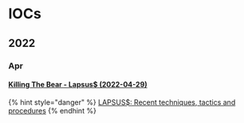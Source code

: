 # IOCs

## 2022

### Apr

#### [Killing The Bear - Lapsus$ (2022-04-29)](https://otx.alienvault.com/pulse/626c48fc0bb014cf6a9c941b)

{% hint style="danger" %}
[LAPSUS$: Recent techniques, tactics and procedures](https://www.evernote.com/shard/s724/sh/c588f9e1-6be5-4da3-8b66-d88c528e8a08/1cfa43d91932aeeee8806a7d910e6f0a)
{% endhint %}

